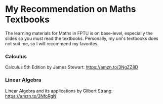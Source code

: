 
# My Recommendation on Maths Textbooks

The learning materials for Maths in FPTU is on base-level, especially the slides so you must read the textbooks. Personally, my uni's textbooks does not suit me, so I will recommend my favorites.

### Calculus 
Calculus 5th Edition by James Stewart: https://amzn.to/3NgZZ8D

### Linear Algebra
Linear Algebra and its applications by  Gilbert Strang: https://amzn.to/3NfoRgN


